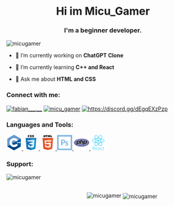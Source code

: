 <h1 align="center">Hi im Micu_Gamer</h1>
<h3 align="center">I'm a beginner developer.</h3>

<p align="left"> <img src="https://komarev.com/ghpvc/?username=micugamer&label=Profile%20views&color=0e75b6&style=flat" alt="micugamer" /> </p>

- 🔭 I’m currently working on **ChatGPT Clone**

- 🌱 I’m currently learning **C++ and React**

- 💬 Ask me about **HTML and CSS**

<h3 align="left">Connect with me:</h3>
<p align="left">
<a href="https://instagram.com/fabian___.__" target="blank"><img align="center" src="https://raw.githubusercontent.com/rahuldkjain/github-profile-readme-generator/master/src/images/icons/Social/instagram.svg" alt="fabian___.__" height="30" width="40" /></a>
<a href="https://www.youtube.com/c/micu_gamer" target="blank"><img align="center" src="https://raw.githubusercontent.com/rahuldkjain/github-profile-readme-generator/master/src/images/icons/Social/youtube.svg" alt="micu_gamer" height="30" width="40" /></a>
<a href="https://discord.gg/https://discord.gg/dEgqEXzPzp" target="blank"><img align="center" src="https://raw.githubusercontent.com/rahuldkjain/github-profile-readme-generator/master/src/images/icons/Social/discord.svg" alt="https://discord.gg/dEgqEXzPzp" height="30" width="40" /></a>
</p>

<h3 align="left">Languages and Tools:</h3>
<p align="left"> <a href="https://www.w3schools.com/cpp/" target="_blank" rel="noreferrer"> <img src="https://raw.githubusercontent.com/devicons/devicon/master/icons/cplusplus/cplusplus-original.svg" alt="cplusplus" width="40" height="40"/> </a> <a href="https://www.w3schools.com/css/" target="_blank" rel="noreferrer"> <img src="https://raw.githubusercontent.com/devicons/devicon/master/icons/css3/css3-original-wordmark.svg" alt="css3" width="40" height="40"/> </a> <a href="https://www.w3.org/html/" target="_blank" rel="noreferrer"> <img src="https://raw.githubusercontent.com/devicons/devicon/master/icons/html5/html5-original-wordmark.svg" alt="html5" width="40" height="40"/> </a> <a href="https://www.photoshop.com/en" target="_blank" rel="noreferrer"> <img src="https://raw.githubusercontent.com/devicons/devicon/master/icons/photoshop/photoshop-line.svg" alt="photoshop" width="40" height="40"/> </a> <a href="https://www.php.net" target="_blank" rel="noreferrer"> <img src="https://raw.githubusercontent.com/devicons/devicon/master/icons/php/php-original.svg" alt="php" width="40" height="40"/> </a> <a href="https://reactjs.org/" target="_blank" rel="noreferrer"> <img src="https://raw.githubusercontent.com/devicons/devicon/master/icons/react/react-original-wordmark.svg" alt="react" width="40" height="40"/> </a> </p>

<h3 align="left">Support:</h3>
<p><a href="https://www.buymeacoffee.com/micugamer"> <img align="left" src="https://cdn.buymeacoffee.com/buttons/v2/default-yellow.png" height="50" width="210" alt="micugamer" /></a></p><br><br>

<p><img align="left" src="https://github-readme-stats.vercel.app/api/top-langs?username=micugamer&show_icons=true&locale=en&layout=compact" alt="micugamer" /></p>

<p>&nbsp;<img align="center" src="https://github-readme-stats.vercel.app/api?username=micugamer&show_icons=true&locale=en" alt="micugamer" /></p>
